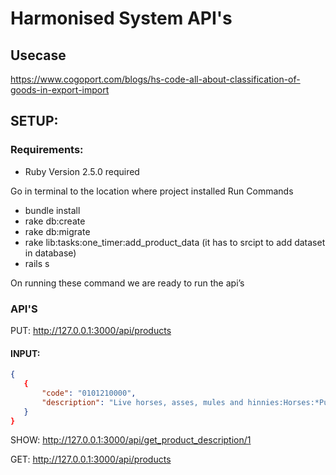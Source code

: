# Harmonised System API's

## Usecase
https://www.cogoport.com/blogs/hs-code-all-about-classification-of-goods-in-export-import

## SETUP: 
### Requirements:

* Ruby Version 2.5.0 required

Go in terminal to the location where project installed
Run Commands 
* bundle install
* rake db:create
* rake db:migrate
* rake lib:tasks:one_timer:add_product_data (it has to srcipt to add dataset in database)
* rails s

On running these command we are ready to run the api’s 

### API'S

PUT: http://127.0.0.1:3000/api/products

#### INPUT: 
```json
{
   {
       "code": "0101210000",
       "description": "Live horses, asses, mules and hinnies:Horses:*Pure-bred breeding animals<951>"
   }
}
``` 
SHOW: http://127.0.0.1:3000/api/get_product_description/1

GET: http://127.0.0.1:3000/api/products
